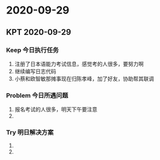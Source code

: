# 2020-09-29

## KPT 2020-09-29

### Keep 今日执行任务
1. 注册了日本语能力考试信息，感觉考的人很多，要努力啊
2. 继续编写日志代码
3. 小蔡和欧智敏那摊事现在归陈孝峰，加了好友，协助帮其联调

### Problem 今日所遇问题
1. 报名考试的人很多，明天下午要注意
2. 

### Try 明日解决方案
1. 
2. 
